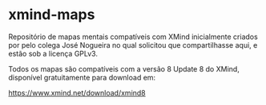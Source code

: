# xmind-maps
Repositório de mapas mentais compatíveis com XMind inicialmente criados por pelo colega José Nogueira no qual solicitou que compartilhasse aqui, e estão sob a licença GPLv3.

Todos os mapas são compatíveis com a versão 8 Update 8 do XMind, disponível gratuitamente para download em:

https://www.xmind.net/download/xmind8






